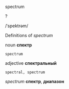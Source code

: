spectrum

?

/ˈspektrəm/

Definitions of _spectrum_

noun
**спектр**

    spectrum

adjective
**спектральный**

    spectral, spectrum

_spectrum_
**спектр**, **диапазон**